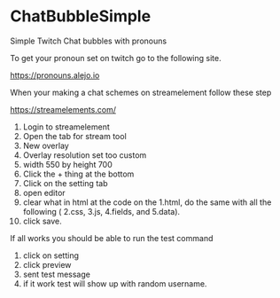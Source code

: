 # ChatBubbleSimple
Simple Twitch Chat bubbles with pronouns

To get your pronoun set on twitch go to the following site. 

https://pronouns.alejo.io

When your making a chat schemes on streamelement follow these step

https://streamelements.com/

1. Login to streamelement
2. Open the tab for stream tool
3. New overlay
4. Overlay resolution set too custom
5. width 550 by height 700
6. Click the + thing at the bottom
7. Click on the setting tab
8. open editor
9. clear what in html at the code on the 1.html, do the same with all the following ( 2.css, 3.js, 4.fields, and 5.data).
10. click save.

If all works you should be able to run the test command
1. click on setting
2. click preview
3. sent test message
4. if it work test will show up with random username.
